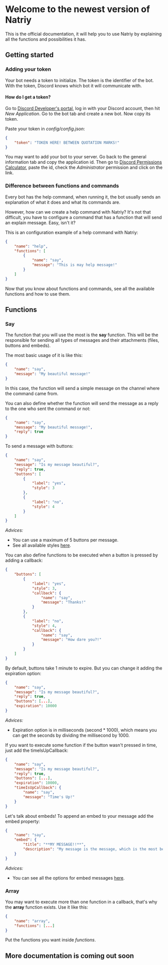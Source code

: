 # Welcome to the newest version of Natriy

This is the official documentation, it will help you to use Natriy by explaining all the functions and possibilities it has.

## Getting started

### Adding your token

Your bot needs a token to initialize. The token is the identifier of the bot. With the token, Discord knows which bot it will communicate with.

#### How do I get a token?

Go to [Discord Developer's portal](https://discord.com/developers/applications), log in with your Discord account, then hit *New Application*. Go to the bot tab and create a new bot. Now copy its token.

Paste your token in *config/config.json*:

```json
{
    "token": "TOKEN HERE! BETWEEN QUOTATION MARKS!"
}
```

You may want to add your bot to your server. Go back to the general information tab and copy the application id. Then go to [Discord Permissions Calculator](https://discordapi.com/permissions.html), paste the id, check the *Administrator* permission and click on the link.

### Difference between functions and commands

Every bot has the help command, when running it, the bot usually sends an explanation of what it does and what its commands are.

However, how can we create a help command with Natriy? It's not that difficult, you have to configure a command that has a function that will send an explain message. Easy, isn't it?

This is an configuration example of a help command with Natriy:

```json
{
    "name": "help",
    "functions": [
        {
            "name": "say",
            "message": "This is may help message!"
        }
    ]
}
```

Now that you know about functions and commands, see all the available functions and how to use them.

## Functions

### Say

The function that you will use the most is the **say** function. This will be the responsible for sending all types of messages and their attachments (files, buttons and embeds).

The most basic usage of it is like this:

```json
{
    "name": "say",
    "message": "My beautiful message!"
}
```

In this case, the function will send a simple message on the channel where the command came from.

You can also define whether the function will send the message as a reply to the one who sent the command or not:

```json
{
    "name": "say",
    "message": "My beautiful message!",
    "reply": true
}
```

To send a message with buttons:

```json
{
    "name": "say",
    "message": "Is my message beautiful?",
    "reply": true,
    "buttons": [
        {
            "label": "yes",
            "style": 3
        },
        {
            "label": "no",
            "style": 4
        }
    ]
}
```

*Advices:*

- You can use a maximum of 5 buttons per message.
- See all available styles [here](https://discord-api-types.dev/api/discord-api-types-v10/enum/ButtonStyle).

You can also define functions to be executed when a button is pressed by adding a callback:

```json
{
    "buttons": [
        {
            "label": "yes",
            "style": 3,
            "callback": {
                "name": "say",
                "message": "Thanks!"
            }
        },
        {
            "label": "no",
            "style": 4,
            "callback": {
                "name": "say",
                "message": "How dare you?!"
            }
        }
    ]
}
```

By default, buttons take 1 minute to expire. But you can change it adding the expiration option:

```json
{
    "name": "say",
    "message": "Is my message beautiful?",
    "reply": true,
    "buttons": [...],
    "expiration": 10000
}
```

*Advices:*

- Expiration option is in milliseconds (second * 1000), which means you can get the seconds by dividing the millisecond by 1000.

If you want to execute some function if the button wasn't pressed in time, just add the timeIsUpCallback:

```json
{
    "name": "say",
    "message": "Is my message beautiful?",
    "reply": true,
    "buttons": [...],
    "expiration": 10000,
    "timeIsUpCallback": {
        "name": "say",
        "message": "Time's Up!"
    }
}
```

Let's talk about embeds! To append an embed to your message add the embed property:

```json
{
    "name": "say",
    "embed": {
        "title": "**MY MESSAGE!!**",
        "description": "My message is the message, which is the most beautiful."
    }
}
```

*Advices:*

- You can see all the options for embed messages [here](https://discord.js.org/#/docs/discord.js/main/class/Embed).

### Array

You may want to execute more than one function in a callback, that's why the **array** function exists. Use it like this:

```json
{
    "name": "array",
    "functions": [...]
}
```

Put the functions you want inside *functions*.

## More documentation is coming out soon
